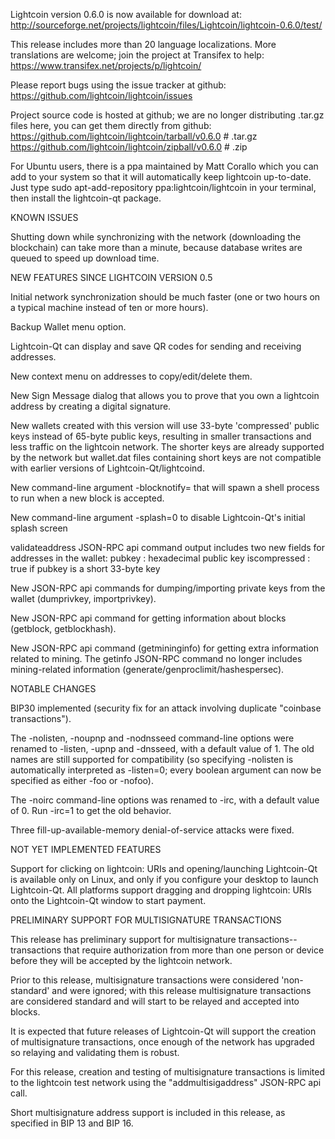 Lightcoin version 0.6.0 is now available for download at:
http://sourceforge.net/projects/lightcoin/files/Lightcoin/lightcoin-0.6.0/test/

This release includes more than 20 language localizations.
More translations are welcome; join the
project at Transifex to help:
https://www.transifex.net/projects/p/lightcoin/

Please report bugs using the issue tracker at github:
https://github.com/lightcoin/lightcoin/issues

Project source code is hosted at github; we are no longer
distributing .tar.gz files here, you can get them
directly from github:
https://github.com/lightcoin/lightcoin/tarball/v0.6.0  # .tar.gz
https://github.com/lightcoin/lightcoin/zipball/v0.6.0  # .zip

For Ubuntu users, there is a ppa maintained by Matt Corallo which
you can add to your system so that it will automatically keep
lightcoin up-to-date.  Just type
sudo apt-add-repository ppa:lightcoin/lightcoin
in your terminal, then install the lightcoin-qt package.


KNOWN ISSUES

Shutting down while synchronizing with the network
(downloading the blockchain) can take more than a minute,
because database writes are queued to speed up download
time.


NEW FEATURES SINCE LIGHTCOIN VERSION 0.5

Initial network synchronization should be much faster
(one or two hours on a typical machine instead of ten or more
hours).

Backup Wallet menu option.

Lightcoin-Qt can display and save QR codes for sending
and receiving addresses.

New context menu on addresses to copy/edit/delete them.

New Sign Message dialog that allows you to prove that you
own a lightcoin address by creating a digital
signature.

New wallets created with this version will
use 33-byte 'compressed' public keys instead of
65-byte public keys, resulting in smaller
transactions and less traffic on the lightcoin
network. The shorter keys are already supported
by the network but wallet.dat files containing
short keys are not compatible with earlier
versions of Lightcoin-Qt/lightcoind.

New command-line argument -blocknotify=<command>
that will spawn a shell process to run <command> 
when a new block is accepted.

New command-line argument -splash=0 to disable
Lightcoin-Qt's initial splash screen

validateaddress JSON-RPC api command output includes
two new fields for addresses in the wallet:
pubkey : hexadecimal public key
iscompressed : true if pubkey is a short 33-byte key

New JSON-RPC api commands for dumping/importing
private keys from the wallet (dumprivkey, importprivkey).

New JSON-RPC api command for getting information about
blocks (getblock, getblockhash).

New JSON-RPC api command (getmininginfo) for getting
extra information related to mining. The getinfo
JSON-RPC command no longer includes mining-related
information (generate/genproclimit/hashespersec).



NOTABLE CHANGES

BIP30 implemented (security fix for an attack involving
duplicate "coinbase transactions").

The -nolisten, -noupnp and -nodnsseed command-line
options were renamed to -listen, -upnp and -dnsseed,
with a default value of 1. The old names are still
supported for compatibility (so specifying -nolisten
is automatically interpreted as -listen=0; every
boolean argument can now be specified as either
-foo or -nofoo).

The -noirc command-line options was renamed to
-irc, with a default value of 0. Run -irc=1 to
get the old behavior.

Three fill-up-available-memory denial-of-service
attacks were fixed.


NOT YET IMPLEMENTED FEATURES

Support for clicking on lightcoin: URIs and
opening/launching Lightcoin-Qt is available only on Linux,
and only if you configure your desktop to launch
Lightcoin-Qt. All platforms support dragging and dropping
lightcoin: URIs onto the Lightcoin-Qt window to start
payment.


PRELIMINARY SUPPORT FOR MULTISIGNATURE TRANSACTIONS

This release has preliminary support for multisignature
transactions-- transactions that require authorization
from more than one person or device before they
will be accepted by the lightcoin network.

Prior to this release, multisignature transactions
were considered 'non-standard' and were ignored;
with this release multisignature transactions are
considered standard and will start to be relayed
and accepted into blocks.

It is expected that future releases of Lightcoin-Qt
will support the creation of multisignature transactions,
once enough of the network has upgraded so relaying
and validating them is robust.

For this release, creation and testing of multisignature
transactions is limited to the lightcoin test network using
the "addmultisigaddress" JSON-RPC api call.

Short multisignature address support is included in this
release, as specified in BIP 13 and BIP 16.
